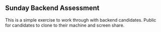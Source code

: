 ## Sunday Backend Assessment
This is a simple exercise to work through with backend candidates. Public for candidates to clone to their machine and screen share.